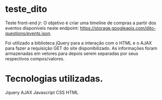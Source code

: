 # teste_dito

Teste front-end jr: O objetivo é criar uma timeline de compras a partir dos eventos disponíveis neste
endpoint: https://storage.googleapis.com/dito-questions/events.json. 

Foi utilizado a biblioteca jQuery para a interação com o HTML e o AJAX para fazer a requisição GET do site disponibilizado. As informações foram armazenadas em vetores para depois serem separadas por seus respectivos compos/valores. 

# Tecnologias utilizadas.

Jquery
AJAX
Javascript
CSS
HTML


